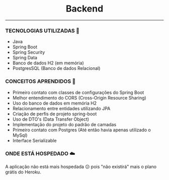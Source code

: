 <h1 align='center'>Backend</h1>

***

### TECNOLOGIAS UTILIZADAS :hammer:
  - Java
  - Spring Boot
  - Spring Security
  - Spring Data
  - Banco de dados H2 (em memória)
  - PostgresSQL (Banco de dados Relacional)

### CONCEITOS APRENDIDOS :green_book:
  - Primeiro contato com classes de configurações do Spring Boot
  - Melhor entendimento do CORS (Cross-Origin Resource Sharing)
  - Uso do banco de dados em memória H2
  - Relacionamento entre entidades utilizando JPA
  - Criação de perfis de projeto spring-boot
  - Uso de DTO's (Data Transfer Object)
  - Implementação do projeto do padrão de camadas
  - Primeiro contato com Postgres (Até então havia apenas utilizado o MySql)
  - Interface Serializable

### ONDE ESTÁ HOSPEDADO :cloud:
  A aplicação não está mais hospedada :confused: pois "não existirá" mais o plano grátis do Heroku.
